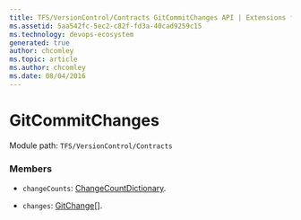 ```yaml
---
title: TFS/VersionControl/Contracts GitCommitChanges API | Extensions for Azure DevOps Services
ms.assetid: 5aa542fc-5ec2-c82f-fd3a-40cad9259c15
ms.technology: devops-ecosystem
generated: true
author: chcomley
ms.topic: article
ms.author: chcomley
ms.date: 08/04/2016
---
```


# GitCommitChanges

Module path: `TFS/VersionControl/Contracts`


### Members

* `changeCounts`: [ChangeCountDictionary](../../../TFS/VersionControl/Contracts/ChangeCountDictionary.md). 

* `changes`: [GitChange](../../../TFS/VersionControl/Contracts/GitChange.md)[]. 

